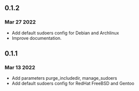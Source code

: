 ## 0.1.2
### Mar 27 2022

* Add default sudoers config for Debian and Archlinux
* Improve documentation.

## 0.1.1
### Mar 13 2022

* Add parameters purge_includedir, manage_sudoers
* Add default sudoers config for RedHat FreeBSD and Gentoo
